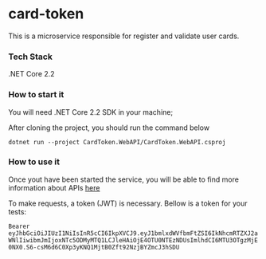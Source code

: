 # card-token

This is a microservice responsible for register and validate user cards.

### Tech Stack
.NET Core 2.2

### How to start it

You will need .NET Core 2.2 SDK in your machine;

After cloning the project, you should run the command below

`dotnet run --project CardToken.WebAPI/CardToken.WebAPI.csproj`

### How to use it

Once yout have been started the service, you will be able to find more information about APIs [here](https://localhost:5001/swagger/)

To make requests, a token (JWT) is necessary.
Bellow is a token for your tests:

`Bearer eyJhbGciOiJIUzI1NiIsInR5cCI6IkpXVCJ9.eyJ1bmlxdWVfbmFtZSI6IkNhcmRTZXJ2aWNlIiwibmJmIjoxNTc5ODMyMTQ1LCJleHAiOjE4OTU0NTEzNDUsImlhdCI6MTU3OTgzMjE0NX0.S6-csM6d6C0Xp3yKNQ1MjtB0Zft92NzjBYZmcJ3hSDU`
